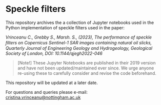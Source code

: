 # Speckle filters

This repository archives the a collection of Jupyter notebooks used in the Python implementation of speckle filters used in the paper:

_Vrinceanu C., Grebby S., Marsh. S., (2023), The performance of speckle ﬁlters on Copernicus Sentinel-1 SAR images containing natural oil slicks, Quarterly Journal of Engineering Geology and Hydrogeology, Geological Society of London, DOI: 10.1144/qjegh2022-046_

>[Note!]
>These Jupyter Notebooks are published in their 2019 version and have not been updated/maintained ever since.
We urge anyone re-using these to carefully consider and revise the code beforehand.

This repository will be updated at a later date.

For questions and queries please e-mail:
cristina.vrinceanu@nottingham.ac.uk

